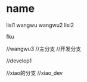 # name
lisi1
wangwu
wangwu2
lisi2

fku




//wangwu3
//主分支
//开发分支

//develop1

//xiao的分支
//xiao_dev

